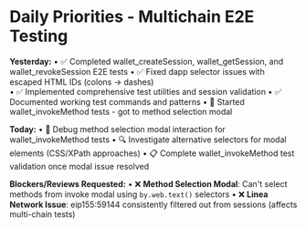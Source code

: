 # Daily Priorities - Multichain E2E Testing

**Yesterday:**
• ✅ Completed wallet_createSession, wallet_getSession, and wallet_revokeSession E2E tests
• ✅ Fixed dapp selector issues with escaped HTML IDs (colons → dashes)  
• ✅ Implemented comprehensive test utilities and session validation
• ✅ Documented working test commands and patterns
• 🔄 Started wallet_invokeMethod tests - got to method selection modal

**Today:**
• 🚧 Debug method selection modal interaction for wallet_invokeMethod tests
• 🔍 Investigate alternative selectors for modal elements (CSS/XPath approaches)
• 📋 Complete wallet_invokeMethod test validation once modal issue resolved

**Blockers/Reviews Requested:**
• ❌ **Method Selection Modal**: Can't select methods from invoke modal using `by.web.text()` selectors
• ❌ **Linea Network Issue**: eip155:59144 consistently filtered out from sessions (affects multi-chain tests)
